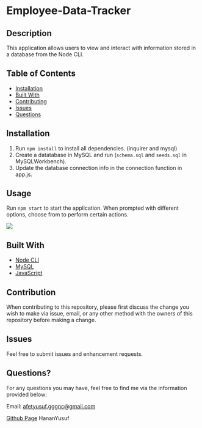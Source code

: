 # Employee-Data-Tracker

## Description

This application allows users to view and interact with information stored in a database from the Node CLI. 

## Table of Contents

* [Installation](#installation)
* [Built With](#bw)
* [Contributing](#credits)
* [Issues](#issues)
* [Questions](#questions)


## Installation

1. Run `npm install` to install all dependencies. (inquirer and mysql)
2. Create a datatabase in MySQL and run (`schema.sql` and `seeds.sql` in MySQLWorkbench). 
3. Update the database connection info in the connection function in app.js.

## Usage

Run `npm start` to start the application. When prompted with different options, choose from to perform certain actions.

![](Assets/Employee-Tracker.gif)

## Built With

* [Node CLI](#nodecli)
* [MySQL](#mysql)
* [JavaScript](#js)

## Contribution
When contributing to this repository, please first discuss the change you wish to make via issue, email, or any other method with the owners of this repository before making a change.

## Issues
Feel free to submit issues and enhancement requests.

## Questions?
For any questions you may have, feel free to find me via the information provided below:

Email:
afetyusuf.gggnc@gmail.com

[Github Page](https://github.com/HananYusuf/)
HananYusuf




